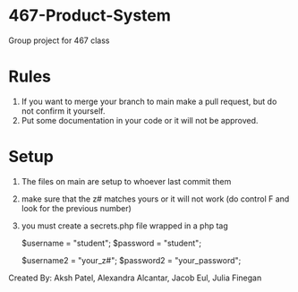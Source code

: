 # 467-Product-System
Group project for 467 class

# Rules
1. If you want to merge your branch to main make a pull request, but do not confirm it yourself.
2. Put some documentation in your code or it will not be approved.

# Setup
1. The files on main are setup to whoever last commit them
2. make sure that the z# matches yours or it will not work (do control F and look for the previous number)
3. you must create a secrets.php file wrapped in a php tag
    
    $username = "student";
    $password = "student";

    $username2 = "your_z#";
    $password2 = "your_password";


Created By: 
Aksh Patel,
Alexandra Alcantar,
Jacob Eul,
Julia Finegan

